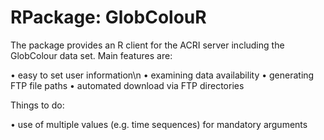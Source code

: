 # RPackage: GlobColouR
The package provides an R client for the ACRI server including the GlobColour data set. Main features are:

• easy to set user information\n
• examining data availability
• generating FTP file paths
• automated download via FTP directories
  
Things to do:

• use of multiple values (e.g. time sequences) for mandatory arguments
